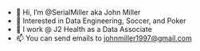 - 👋 Hi, I’m @SerialMiller aka John Miller
- 👀 Interested in Data Engineering, Soccer, and Poker
- 🌱 I work @ J2 Health as a Data Associate
- 📫 You can send emails to johnmiller1997@gmail.com

<!---
SerialMiller/SerialMiller is a ✨ special ✨ repository because its `README.md` (this file) appears on your GitHub profile.
You can click the Preview link to take a look at your changes.
--->

